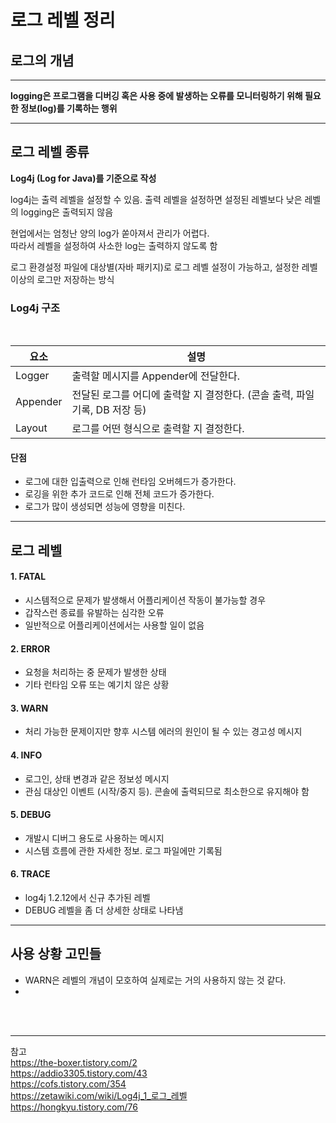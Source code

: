 # 로그 레벨 정리

## 로그의 개념

* * *

**logging은 프로그램을 디버깅 혹은 사용 중에 발생하는 오류를 모니터링하기 위해 필요한 정보(log)를 기록하는 행위**

* * *

## 로그 레벨 종류
**Log4j (Log for Java)를 기준으로 작성**  

log4j는 출력 레벨을 설정할 수 있음. 출력 레벨을 설정하면 설정된 레벨보다 낮은 레벨의 logging은 출력되지 않음  

현업에서는 엄청난 양의 log가 쏟아져서 관리가 어렵다.  
따라서 레벨을 설정하여 사소한 log는 출력하지 않도록 함  

로그 환경설정 파일에 대상별(자바 패키지)로 로그 레벨 설정이 가능하고, 설정한 레벨 이상의 로그만 저장하는 방식  

### Log4j 구조  
<br>

| 요소 | 설명 |
| --- | --- |
| Logger | 출력할 메시지를 Appender에 전달한다. |
| Appender |  전달된 로그를 어디에 출력할 지 결정한다. (콘솔 출력, 파일 기록, DB 저장 등) |
| Layout | 로그를 어떤 형식으로 출력할 지 결정한다. |


#### 단점  
- 로그에 대한 입출력으로 인해 런타임 오버헤드가 증가한다.  
- 로깅을 위한 추가 코드로 인해 전체 코드가 증가한다.  
- 로그가 많이 생성되면 성능에 영향을 미친다.  

* * *

## 로그 레벨

#### 1. FATAL   
- 시스템적으로 문제가 발생해서 어플리케이션 작동이 불가능할 경우  
- 갑작스런 종료를 유발하는 심각한 오류  
- 일반적으로 어플리케이션에서는 사용할 일이 없음  

#### 2. ERROR  
- 요청을 처리하는 중 문제가 발생한 상태  
- 기타 런타임 오류 또는 예기치 않은 상황  

#### 3. WARN  
- 처리 가능한 문제이지만 향후 시스템 에러의 원인이 될 수 있는 경고성 메시지  

#### 4. INFO  
- 로그인, 상태 변경과 같은 정보성 메시지  
- 관심 대상인 이벤트 (시작/중지 등). 콘솔에 출력되므로 최소한으로 유지해야 함  

#### 5. DEBUG  
- 개발시 디버그 용도로 사용하는 메시지  
- 시스템 흐름에 관한 자세한 정보. 로그 파일에만 기록됨  

#### 6. TRACE   
- log4j 1.2.12에서 신규 추가된 레벨  
- DEBUG 레벨을 좀 더 상세한 상태로 나타냄  

* * *

## 사용 상황 고민들  
- WARN은 레벨의 개념이 모호하여 실제로는 거의 사용하지 않는 것 같다.  
-   

<br>
<br>

* * *

참고  
https://the-boxer.tistory.com/2  
https://addio3305.tistory.com/43  
https://cofs.tistory.com/354  
https://zetawiki.com/wiki/Log4j_1_로그_레벨  
https://hongkyu.tistory.com/76  